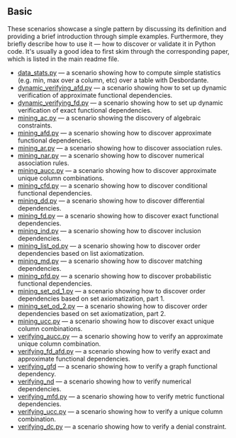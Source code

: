 
## Basic

These scenarios showcase a single pattern by discussing its definition and providing a brief introduction through simple examples. Furthermore, they briefly describe how to use it — how to discover or validate it in Python code. It's usually a good idea to first skim through the corresponding paper, which is listed in the main readme file.

+ [data_stats.py](https://github.com/Desbordante/desbordante-core/tree/main/examples/basic/data_stats.py) — a scenario showing how to compute simple statistics (e.g. min, max over a column, etc) over a table with Desbordante.
+ [dynamic_verifying_afd.py](https://github.com/Desbordante/desbordante-core/tree/main/examples/basic/dynamic_verifying_afd.py) — a scenario showing how to set up dynamic verification of approximate functional dependencies.
+ [dynamic_verifying_fd.py](https://github.com/Desbordante/desbordante-core/tree/main/examples/basic/dynamic_verifying_fd.py) — a scenario showing how to set up dynamic verification of exact functional dependencies.
+ [mining_ac.py](https://github.com/Desbordante/desbordante-core/tree/main/examples/basic/mining_ac.py) — a scenario showing the discovery of algebraic constraints.
+ [mining_afd.py](https://github.com/Desbordante/desbordante-core/tree/main/examples/basic/mining_afd.py) — a scenario showing how to discover approximate functional dependencies.
+ [mining_ar.py](https://github.com/Desbordante/desbordante-core/tree/main/examples/basic/mining_ar.py) — a scenario showing how to discover association rules.
+ [mining_nar.py](https://github.com/Desbordante/desbordante-core/tree/main/examples/basic/mining_nar.py) — a scenario showing how to discover numerical association rules.
+ [mining_aucc.py](https://github.com/Desbordante/desbordante-core/tree/main/examples/basic/mining_aucc.py) — a scenario showing how to discover approximate unique column combinations.
+ [mining_cfd.py](https://github.com/Desbordante/desbordante-core/tree/main/examples/basic/mining_cfd.py) — a scenario showing how to discover conditional functional dependencies.
+ [mining_dd.py](https://github.com/Desbordante/desbordante-core/tree/main/examples/basic/mining_dd.py) — a scenario showing how to discover differential dependencies.
+ [mining_fd.py](https://github.com/Desbordante/desbordante-core/tree/main/examples/basic/mining_fd.py) — a scenario showing how to discover exact functional dependencies.
+ [mining_ind.py](https://github.com/Desbordante/desbordante-core/tree/main/examples/basic/mining_ind.py) — a scenario showing how to discover inclusion dependencies.
+ [mining_list_od.py](https://github.com/Desbordante/desbordante-core/tree/main/examples/basic/mining_list_od.py) — a scenario showing how to discover order dependencies based on list axiomatization.
+ [mining_md.py](https://github.com/Desbordante/desbordante-core/tree/main/examples/basic/mining_md.py) — a scenario showing how to discover matching dependencies.
+ [mining_pfd.py](https://github.com/Desbordante/desbordante-core/tree/main/examples/basic/mining_pfd.py) — a scenario showing how to discover probabilistic functional dependencies.
+ [mining_set_od_1.py](https://github.com/Desbordante/desbordante-core/tree/main/examples/basic/mining_set_od_1.py) — a scenario showing how to discover order dependencies based on set axiomatization, part 1.
+ [mining_set_od_2.py](https://github.com/Desbordante/desbordante-core/tree/main/examples/basic/mining_set_od_2.py) — a scenario showing how to discover order dependencies based on set axiomatization, part 2.
+ [mining_ucc.py](https://github.com/Desbordante/desbordante-core/tree/main/examples/basic/mining_ucc.py) — a scenario showing how to discover exact unique column combinations.
+ [verifying_aucc.py](https://github.com/Desbordante/desbordante-core/tree/main/examples/basic/verifying_aucc.py) — a scenario showing how to verify an approximate unique column combination.
+ [verifying_fd_afd.py](https://github.com/Desbordante/desbordante-core/tree/main/examples/basic/verifying_fd_afd.py) — a scenario showing how to verify exact and approximate functional dependencies.
+ [verifying_gfd](https://github.com/Desbordante/desbordante-core/tree/main/examples/basic/verifying_gfd) — a scenario showing how to verify a graph functional dependency.
+ [verifying_nd](https://github.com/Desbordante/desbordante-core/tree/main/examples/basic/verifying_nd) — a scenario showing how to verify numerical dependencies.
+ [verifying_mfd.py](https://github.com/Desbordante/desbordante-core/tree/main/examples/basic/verifying_mfd.py) — a scenario showing how to verify metric functional dependencies.
+ [verifying_ucc.py](https://github.com/Desbordante/desbordante-core/tree/main/examples/basic/verifying_ucc.py) — a scenario showing how to verify a unique column combination.
+ [verifying_dc.py](https://github.com/Desbordante/desbordante-core/tree/main/examples/basic/verifying_dc.py) — a scenario showing how to verify a denial constraint.
